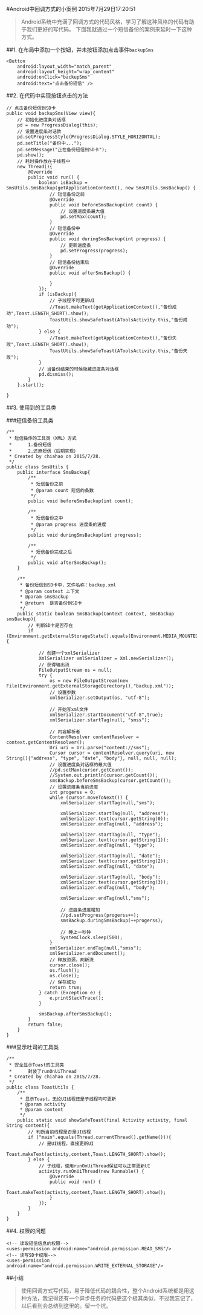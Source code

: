 #Android中回调方式的小案例
2015年7月29日17:20:51

>Android系统中充满了回调方式的代码风格，学习了解这种风格的代码有助于我们更好的写代码。
>下面我就通过一个短信备份的案例来延时一下这种方式。 

##1. 在布局中添加一个按钮，并未按钮添加点击事件`backupSms`

	<Button
        android:layout_width="match_parent"
        android:layout_height="wrap_content"
        android:onClick="backupSms"
        android:text="点击备份短信" />
##2. 在代码中实现按钮点击的方法

	// 点击备份短信到SD卡
    public void backupSms(View view){
        // 初始化进度条对话框
        pd = new ProgressDialog(this);
        // 设置进度条对话款
        pd.setProgressStyle(ProgressDialog.STYLE_HORIZONTAL);
        pd.setTitle("备份中...");
        pd.setMessage("正在备份短信到SD卡");
        pd.show();
        // 耗时操作放在子线程中
        new Thread(){
            @Override
            public void run() {
                boolean isBackup = SmsUtils.SmsBackup(getApplicationContext(), new SmsUtils.SmsBackup() {
                    // 短信备份之前
                    @Override
                    public void beforeSmsBackup(int count) {
						// 设置进度条最大值
                        pd.setMax(count);
                    }
                    // 短信备份中
                    @Override
                    public void duringSmsBackup(int progress) {
						// 更新进度条
                        pd.setProgress(progress);
                    }
                    // 短信备份结束后
                    @Override
                    public void afterSmsBackup() {

                    }
                });
                if (isBackup){
                    // 子线程不可更新UI
                    //Toast.makeText(getApplicationContext(),"备份成功",Toast.LENGTH_SHORT).show();
                    ToastUtils.showSafeToast(AToolsActivity.this,"备份成功");
                } else {
                    //Toast.makeText(getApplicationContext(),"备份失败",Toast.LENGTH_SHORT).show();
                    ToastUtils.showSafeToast(AToolsActivity.this,"备份失败");
                }
                // 当备份结束的时候隐藏进度条对话框
                pd.dismiss();
            }
        }.start();

    }
##3. 使用到的工具类

###短信备份工具类

	/**
	 * 短信操作的工具类（XML）方式
	 *      1.备份短信
	 *      2.还原短信（后期实现）
	 * Created by chiahao on 2015/7/28.
	 */
	public class SmsUtils {
	    public interface SmsBackup{
	        /**
	         * 短信备份之前
	         * @param count 短信的条数
	         */
	        public void beforeSmsBackup(int count);
	
	        /**
	         * 短信备份之中
	         * @param progress 进度条的进度
	         */
	        public void duringSmsBackup(int progress);
	
	        /**
	         * 短信备份完成之后
	         */
	        public void afterSmsBackup();
	    }
	
	    /**
	     * 备份短信到SD卡中，文件名称：backup.xml
	     * @param context 上下文
	     * @param smsBackup
	     * @return  是否备份到SD卡
	     */
	    public static boolean SmsBackup(Context context, SmsBackup smsBackup){
	        // 判断SD卡是否存在
	        if (Environment.getExternalStorageState().equals(Environment.MEDIA_MOUNTED)) {
	
	            // 创建一个xmlSerializer
	            XmlSerializer xmlSerializer = Xml.newSerializer();
	            // 获得输出流
	            FileOutputStream os = null;
	            try {
	                os = new FileOutputStream(new File(Environment.getExternalStorageDirectory(),"backup.xml"));
	                // 设置参数
	                xmlSerializer.setOutput(os, "utf-8");
	
	                // 开始写xml文件
	                xmlSerializer.startDocument("utf-8",true);
	                xmlSerializer.startTag(null, "smss");
	
	                // 内容解析者
	                ContentResolver contentResolver = context.getContentResolver();
	                Uri uri = Uri.parse("content://sms");
	                Cursor cursor = contentResolver.query(uri, new String[]{"address", "type", "date", "body"}, null, null, null);
	                // 设置进度条对话框的最大值
	                //pd.setMax(cursor.getCount());
	                //System.out.println(cursor.getCount());
	                smsBackup.beforeSmsBackup(cursor.getCount());
	                // 设置进度条当前进度
	                int progerss = 0;
	                while (cursor.moveToNext()) {
	                    xmlSerializer.startTag(null,"sms");
	
	                    xmlSerializer.startTag(null, "address");
	                    xmlSerializer.text(cursor.getString(0));
	                    xmlSerializer.endTag(null, "address");
	
	                    xmlSerializer.startTag(null, "type");
	                    xmlSerializer.text(cursor.getString(1));
	                    xmlSerializer.endTag(null, "type");
	
	                    xmlSerializer.startTag(null, "date");
	                    xmlSerializer.text(cursor.getString(2));
	                    xmlSerializer.endTag(null, "date");
	
	                    xmlSerializer.startTag(null, "body");
	                    xmlSerializer.text(cursor.getString(3));
	                    xmlSerializer.endTag(null, "body");
	
	                    xmlSerializer.endTag(null,"sms");
	
	                    // 进度条进度增加
	                    //pd.setProgress(progerss++);
	                    smsBackup.duringSmsBackup(++progerss);
	
	                    // 睡上一秒钟
	                    SystemClock.sleep(500);
	                }
	                xmlSerializer.endTag(null,"smss");
	                xmlSerializer.endDocument();
	                // 释放资源，刷新流
	                cursor.close();
	                os.flush();
	                os.close();
	                // 保存成功
	                return true;
	            } catch (Exception e) {
	                e.printStackTrace();
	            }
	
	            smsBackup.afterSmsBackup();
	        }
	        return false;
	    }
	}
###显示吐司的工具类

	/**
	 * 安全显示Toast的工具类
	 *      封装了runOnUiThread
	 * Created by chiahao on 2015/7/28.
	 */
	public class ToastUtils {
	    /**
	     * 显示Toast，无论UI线程还是子线程均可更新
	     * @param activity
	     * @param content
	     */
	    public static void showSafeToast(final Activity activity, final String content){
	        // 判断当前线程是否是UI线程
	        if ("main".equals(Thread.currentThread().getName())){
	            // 是UI线程，直接更新UI
	            Toast.makeText(activity,content,Toast.LENGTH_SHORT).show();
	        } else {
	            // 子线程，使用runOnUiThread保证可以正常更新UI
	            activity.runOnUiThread(new Runnable() {
	                @Override
	                public void run() {
	                    Toast.makeText(activity,content,Toast.LENGTH_SHORT).show();
	                }
	            });
	        }
	    }
	}
##4. 权限的问题
	
	<!-- 读取短信信息的权限-->
    <uses-permission android:name="android.permission.READ_SMS"/>
    <!-- 读写SD卡权限-->
    <uses-permission android:name="android.permission.WRITE_EXTERNAL_STORAGE"/>

##小结
>使用回调方式写代码，易于降低代码的耦合性，整个Android系统都是用这种方法，我记得还有一个异步任务的代码更这个极其类似，不过我忘记了，以后看到会总结到这里的。留一个坑。
